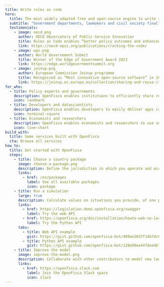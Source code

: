 ```yaml
---
title: Write rules as code
hero:
  title: The most widely adopted free and open-source engine to write rules as code
  subtitle: "Government departments, lawmakers and civil society finally share a common language to debate and activate social and fiscal policies: OpenFisca enables collaboratively modelling laws and regulations and making them computable over open APIs for developers, datascientists and researchers."
  testimonials:
    - image: oecd.png
      author: OECD Observatory of Public Service Innovation
      title: Rules as Code enables “better policy outcomes and enhanced service delivery”
      link: https://oecd-opsi.org/publications/cracking-the-code/
    - image: wgs.png
      author: World Governement Submit
      title: Winner of the Edge of Government Award 2023
      link: https://edge.worldgovernmentsummit.org
    - image: joinup.png
      author: European Commission Joinup programme
      title: Recognised as “Most innovative open-source software” in 2019
      link: https://joinup.ec.europa.eu/collection/sharing-and-reuse-it-solutions/sharing-reuse-awards-2019-results#oss-inno
for_who:
  - title: Policy experts and governments
    description: OpenFisca enables institutions to efficiently share regulation updates and to pool IT costs. Interconnecting rules across public bodies in the form of legible parameters and executable code provides algorithmic transparency and reduces the bill for the taxpayer.
    icon: landmark
  - title: Developers and datascientists
    description: OpenFisca enables developers to easily deliver apps calculating complex taxes and benefits through its JSON web API, and datascientists to compute large-scale through its vectorial Python API. Contributing formulas and coding extensions enables building services for any business.
    icon: terminal-square
  - title: Economists and researchers
    description: OpenFisca enables economists and researchers to use survey and administrative data to simulate the impact of any past or future reform on the income distribution of a given population. Linking all computed taxes and benefits enables analysing how multiple reforms interact.
    icon: line-chart
build_with:
  title: Some services built with OpenFisca
  cta: Browse all services
how_to:
  title: Get started with OpenFisca
  steps:
    - title: Choose a country package
      image: choose-a-package.png
      description: Define the jurisdiction in which you operate and access its rules model.
      links:
        - href: /en/packages
          label: See all available packages
          icon: package
    - title: Run a simulation
      large: true
      description: Calculate values on situations you provide, of one person or of millions.
      links:
        - href: https://legislation.demo.openfisca.org/swagger
          label: Try the web API
        - href: https://openfisca.org/doc/installation/howto-web-no-local-install.html
          label: Try the Python API
      tabs:
        - title: Web API example
          gist: https://gist.github.com/openfisca-bot/409ae3837f14b7dc6a2563a2537beec1.js
        - title: Python API example
          gist: https://gist.github.com/openfisca-bot/128e09ee447dee4b7fb8df35833ba833.js
    - title: Improve the model
      image: improve-the-model.png
      description: Collaborate with other contributors to model new laws, update legal values, handle edge cases, add tests, improve documentation… Country packages are open-source, so you're never alone!
      links:
        - href: https://openfisca.slack.com
          label: Join the OpenFisca Slack space
          icon: slack
---
```

